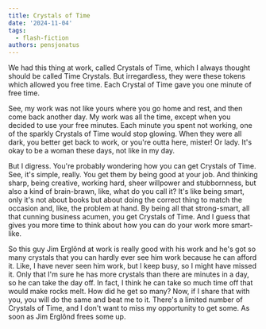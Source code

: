 ```yaml
---
title: Crystals of Time
date: '2024-11-04'
tags:
  - flash-fiction
authors: pensjonatus
---
```


We had this thing at work, called Crystals of Time, which I always thought
should be called Time Crystals. But irregardless, they were these tokens which
allowed you free time. Each Crystal of Time gave you one minute of free time.

<!-- truncate -->

See, my work was not like yours where you go home and rest, and then come back
another day. My work was all the time, except when you decided to use your free
minutes. Each minute you spent not working, one of the sparkly Crystals of Time
would stop glowing. When they were all dark, you better get back to work, or
you're outta here, mister! Or lady. It's okay to be a woman these days, not like
in my day.

But I digress. You're probably wondering how you can get Crystals of Time. See,
it's simple, really. You get them by being good at your job. And thinking sharp,
being creative, working hard, sheer willpower and stubbornness, but also a kind
of brain-brawn, like, what do you call it? It's like being smart, only it's not
about books but about doing the correct thing to match the occasion and, like,
the problem at hand. By being all that strong-smart, all that cunning business
acumen, you get Crystals of Time. And I guess that gives you more time to think
about how you can do your work more smart-like.

So this guy Jim Erglônd at work is really good with his work and he's got so
many crystals that you can hardly ever see him work because he can afford it.
Like, I have never seen him work, but I keep busy, so I might have missed it.
Only that I'm sure he has more crystals than there are minutes in a day, so he
can take the day off. In fact, I think he can take so much time off that would
make rocks melt. How did he get so many? Now, if I share that with you, you will
do the same and beat me to it. There's a limited number of Crystals of Time, and
I don't want to miss my opportunity to get some. As soon as Jim Erglônd frees
some up.
